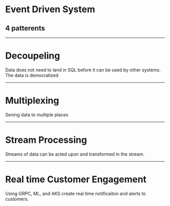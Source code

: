# Event Driven System
## 4 patterents

---
# Decoupeling
Data does not need to land in SQL before it can be used by other systems.  The data is democratized

---
# Multiplexing
Sening data to multiple places

---
# Stream Processing
Streams of data can be acted upon and transformed in the stream.

---

# Real time Customer Engagement
Using GRPC, ML, and AKS create real time notificaiton and alerts to customers.








